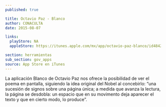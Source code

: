 ```yaml
---
published: true

title: Octavio Paz - Blanco
author: CONACULTA
date: 2015-08-07

links:
  playStore: NA
  appleStore: https://itunes.apple.com/mx/app/octavio-paz-blanco/id484285852?mt=8

section: herramientas
sub_section: gov_apps
source: App Store en iTunes
---
```

La aplicación Blanco de Octavio Paz nos ofrece la posibilidad de ver el poema en pantalla, siguiendo la idea original del Nobel al concebirlo: “una sucesión de signos sobre una página única; a medida que avanza la lectura, la página se desdobla: un espacio que en su movimento deja aparecer el texto y que en cierto modo, lo produce”.
